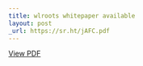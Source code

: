 ```yaml
---
title: wlroots whitepaper available
layout: post
_url: https://sr.ht/jAFC.pdf
---
```


[View PDF](https://sr.ht/jAFC.pdf)
